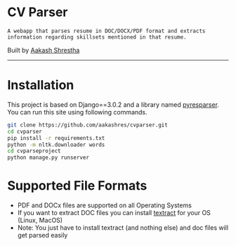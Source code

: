 # CV Parser

```
A webapp that parses resume in DOC/DOCX/PDF format and extracts information regarding skillsets mentioned in that resume.
```

Built by  [Aakash Shrestha](https://github.com/aakashres)

---
# Installation
This project is based on Django==3.0.2 and a library named [pyresparser](https://pypi.org/project/pyresparser/). You can run this site using following commands.

```bash
git clone https://github.com/aakashres/cvparser.git
cd cvparser
pip install -r requirements.txt
python -m nltk.downloader words
cd cvparseproject
python manage.py runserver
```

# Supported File Formats

- PDF and DOCx files are supported on all Operating Systems
- If you want to extract DOC files you can install [textract](https://textract.readthedocs.io/en/stable/installation.html) for your OS (Linux, MacOS)
- Note: You just have to install textract (and nothing else) and doc files will get parsed easily